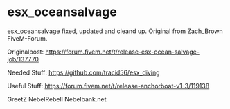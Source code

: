 # esx_oceansalvage
esx_oceansalvage fixed, updated and cleand up. Original from Zach_Brown FiveM-Forum. 

Originalpost:
https://forum.fivem.net/t/release-esx-ocean-salvage-job/137770

Needed Stuff:
https://github.com/tracid56/esx_diving

Useful Stuff:
https://forum.fivem.net/t/release-anchorboat-v1-3/119138

GreetZ NebelRebell
Nebelbank.net
